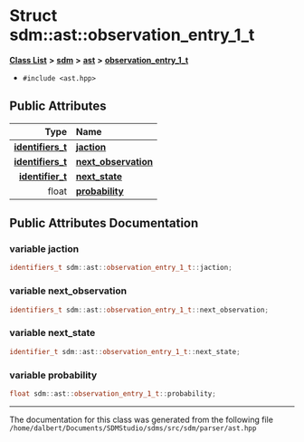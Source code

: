 
<NavBar active_item_id="2"/>

# Struct sdm::ast::observation\_entry\_1\_t


[**Class List**](annotated.md) **>** [**sdm**](namespacesdm.md) **>** [**ast**](namespacesdm_1_1ast.md) **>** [**observation\_entry\_1\_t**](structsdm_1_1ast_1_1observation__entry__1__t.md)





* `#include <ast.hpp>`













## Public Attributes

| Type | Name |
| ---: | :--- |
|  [**identifiers\_t**](namespacesdm_1_1ast.md#typedef-identifiers-t) | [**jaction**](structsdm_1_1ast_1_1observation__entry__1__t.md#variable-jaction)  <br> |
|  [**identifiers\_t**](namespacesdm_1_1ast.md#typedef-identifiers-t) | [**next\_observation**](structsdm_1_1ast_1_1observation__entry__1__t.md#variable-next-observation)  <br> |
|  [**identifier\_t**](structsdm_1_1ast_1_1identifier__t.md) | [**next\_state**](structsdm_1_1ast_1_1observation__entry__1__t.md#variable-next-state)  <br> |
|  float | [**probability**](structsdm_1_1ast_1_1observation__entry__1__t.md#variable-probability)  <br> |










## Public Attributes Documentation


### variable jaction 


```cpp
identifiers_t sdm::ast::observation_entry_1_t::jaction;
```



### variable next\_observation 


```cpp
identifiers_t sdm::ast::observation_entry_1_t::next_observation;
```



### variable next\_state 


```cpp
identifier_t sdm::ast::observation_entry_1_t::next_state;
```



### variable probability 


```cpp
float sdm::ast::observation_entry_1_t::probability;
```



------------------------------
The documentation for this class was generated from the following file `/home/dalbert/Documents/SDMStudio/sdms/src/sdm/parser/ast.hpp`